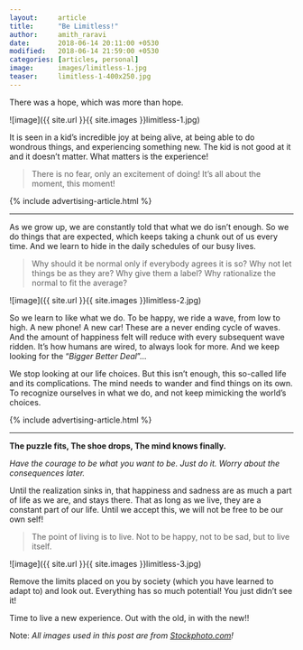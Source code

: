 ```yaml
---
layout:     article
title:      "Be Limitless!"
author:     amith_raravi
date:       2018-06-14 20:11:00 +0530
modified:   2018-06-14 21:59:00 +0530
categories: [articles, personal]
image:      images/limitless-1.jpg
teaser:     limitless-1-400x250.jpg
---
```


There was a hope, which was more than hope.

![image]({{ site.url }}{{ site.images }}limitless-1.jpg)

It is seen in a kid’s incredible joy at being alive, at being able to do wondrous things, and experiencing something new. The kid is not good at it and it doesn’t matter. What matters is the experience!

>There is no fear, only an excitement of doing! It’s all about the moment, this moment!

{% include advertising-article.html %}

---

As we grow up, we are constantly told that what we do isn’t enough. So we do things that are expected, which keeps taking a chunk out of us every time. And we learn to hide in the daily schedules of our busy lives.

>Why should it be normal only if everybody agrees it is so? Why not let things be as they are? Why give them a label? Why rationalize the normal to fit the average?

![image]({{ site.url }}{{ site.images }}limitless-2.jpg)

So we learn to like what we do. To be happy, we ride a wave, from low to high. A new phone! A new car! These are a never ending cycle of waves. And the amount of happiness felt will reduce with every subsequent wave ridden. It’s how humans are wired, to always look for more. And we keep looking for the “*Bigger Better Deal*”…

We stop looking at our life choices. But this isn’t enough, this so-called life and its complications. The mind needs to wander and find things on its own. To recognize ourselves in what we do, and not keep mimicking the world’s choices.

{% include advertising-article.html %}

---

**The puzzle fits, The shoe drops, The mind knows finally.**

*Have the courage to be what you want to be. Just do it. Worry about the consequences later.*

Until the realization sinks in, that happiness and sadness are as much a part of life as we are, and stays there. That as long as we live, they are a constant part of our life. Until we accept this, we will not be free to be our own self!

>The point of living is to live. Not to be happy, not to be sad, but to live itself.

![image]({{ site.url }}{{ site.images }}limitless-3.jpg)

Remove the limits placed on you by society (which you have learned to adapt to) and look out. Everything has so much potential! You just didn’t see it!

Time to live a new experience. Out with the old, in with the new!!

Note: *All images used in this post are from [Stockphoto.com](https://stockphoto.com)!*
